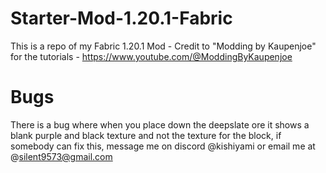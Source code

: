 # Starter-Mod-1.20.1-Fabric
This is a repo of my Fabric 1.20.1 Mod - Credit to "Modding by Kaupenjoe"  for the tutorials - https://www.youtube.com/@ModdingByKaupenjoe

# Bugs
There is a bug where when you place down the deepslate ore it shows a blank purple and black texture and not the texture for the block, if somebody can fix this, message me on discord @kishiyami or email me at @silent9573@gmail.com
